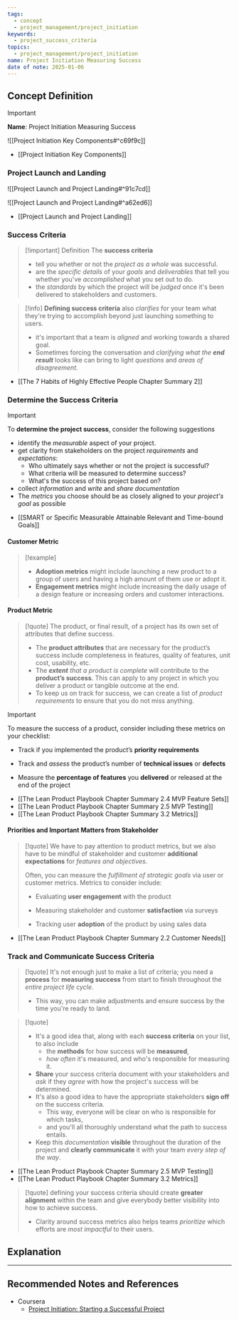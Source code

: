 ```yaml
---
tags:
  - concept
  - project_management/project_initiation
keywords:
  - project_success_criteria
topics:
  - project_management/project_initiation
name: Project Initiation Measuring Success
date of note: 2025-01-06
---
```


## Concept Definition

>[!important]
>**Name**: Project Initiation Measuring Success

![[Project Initiation Key Components#^c69f9c]]

- [[Project Initiation Key Components]]

### Project Launch and Landing

![[Project Launch and Project Landing#^91c7cd]]

![[Project Launch and Project Landing#^a62ed6]]

- [[Project Launch and Project Landing]]

### Success Criteria

>[!important] Definition
>The **success criteria** 
>- tell you whether or not the *project as a whole* was successful.
>- are the *specific details* of your *goals* and *deliverables* that tell you whether you've *accomplished* what you set out to do.
>- the *standards* by which the project will be *judged* once it's been delivered to stakeholders and customers.
>

>[!info]
>**Defining success criteria** also *clarifies* for your team what they're trying to accomplish beyond just launching something to users.
>- it's important that a team is *aligned* and working towards a shared goal.
>- Sometimes forcing the conversation and *clarifying what the __end result__* looks like can bring to light *questions* and *areas of disagreement.*

- [[The 7 Habits of Highly Effective People Chapter Summary 2]]

### Determine the Success Criteria

>[!important] 
>To **determine the project success**, consider the following suggestions
>- identify the *measurable* aspect of your project.
>- get clarity from stakeholders on the project *requirements* and *expectations*:
>	- Who ultimately says whether or not the project is successful?
>	- What criteria will be measured to determine success?
>	- What's the success of this project based on?
>- collect *information* and *write* and *share documentation*
>- The *metrics* you choose should be as closely aligned to your *project's goal* as possible

- [[SMART or Specific Measurable Attainable Relevant and Time-bound Goals]]

#### Customer Metric

>[!example]
>- **Adoption metrics** might include launching a new product to a group of users and having a high amount of them use or adopt it.
>- **Engagement metrics** might include increasing the daily usage of a design feature or increasing orders and customer interactions.

#### Product Metric

>[!quote]
>The product, or final result, of a project has its own set of attributes that define success. 
>- The **product attributes** that are necessary for the product’s success include completeness in features, quality of features, unit cost, usability, etc. 
>- The *__extent__ that a product is complete* will contribute to the **product’s success**. This can apply to any project in which you deliver a product or tangible outcome at the end. 
>- To keep us on track for success, we can create a list of *product requirements* to ensure that you do not miss anything.

>[!important]
>To measure the success of a product, consider including these metrics on your checklist: 
> 
> - Track if you implemented the product’s **priority requirements**
>     
> - Track and *assess* the product’s number of **technical issues** or **defects**
>     
> - Measure the **percentage of features** you **delivered** or released at the end of the project

- [[The Lean Product Playbook Chapter Summary 2.4 MVP Feature Sets]]
- [[The Lean Product Playbook Chapter Summary 2.5 MVP Testing]]
- [[The Lean Product Playbook Chapter Summary 3.2 Metrics]]

#### Priorities and Important Matters from Stakeholder

>[!quote]
>We have to pay attention to product metrics, but we also have to be mindful of stakeholder and customer **additional expectations** for *features and objectives*.
>
>Often, you can measure the *fulfillment of strategic goals* via user or customer metrics. Metrics to consider include:
>- Evaluating **user engagement** with the product 
>     
>- Measuring stakeholder and customer **satisfaction** via surveys
>     
>- Tracking user **adoption** of the product by using sales data


- [[The Lean Product Playbook Chapter Summary 2.2 Customer Needs]]

### Track and Communicate Success Criteria


>[!quote]
>It's not enough just to make a list of criteria; you need a **process** for **measuring success** from start to finish throughout the *entire project life cycle*.
>- This way, you can make adjustments and ensure success by the time you're ready to land.

>[!quote]
>- It's a good idea that, along with each **success criteria** on your list, to also include 
>	- the **methods** for how success will be **measured**,
>	- *how often* it's measured, and who's responsible for measuring it.
>- **Share** your success criteria document with your stakeholders and *ask* if they *agree* with how the project's success will be determined.
>- It's also a good idea to have the appropriate stakeholders **sign off** on the success criteria. 
>	- This way, everyone will be clear on who is responsible for which tasks,
>	- and you'll all thoroughly understand what the path to success entails.
>- Keep this *documentation* **visible** throughout the duration of the project and **clearly communicate** it with your team *every step of the way*.

- [[The Lean Product Playbook Chapter Summary 2.5 MVP Testing]]
- [[The Lean Product Playbook Chapter Summary 3.2 Metrics]]

>[!quote]
>defining your success criteria should create **greater alignment** within the team and give everybody better visibility into how to achieve success.
>- Clarity around success metrics also helps teams *prioritize* which efforts are *most impactful* to their users.





## Explanation


-----------
##  Recommended Notes and References

- Coursera
	- [Project Initiation: Starting a Successful Project](https://www.coursera.org/learn/project-initiation-google/home/welcome)